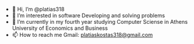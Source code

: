 - 👋 Hi, I’m @platias318
- 👀 I’m interested in software Developing and solving problems
- 🌱 I’m currently in my fourth year studying Computer Sciense in Athens University of Economics and Business
- 📫 How to reach me Gmail: platiaskostas318@gmail.com

<!---
platias318/platias318 is a ✨ special ✨ repository because its `README.md` (this file) appears on your GitHub profile.
You can click the Preview link to take a look at your changes.
--->
